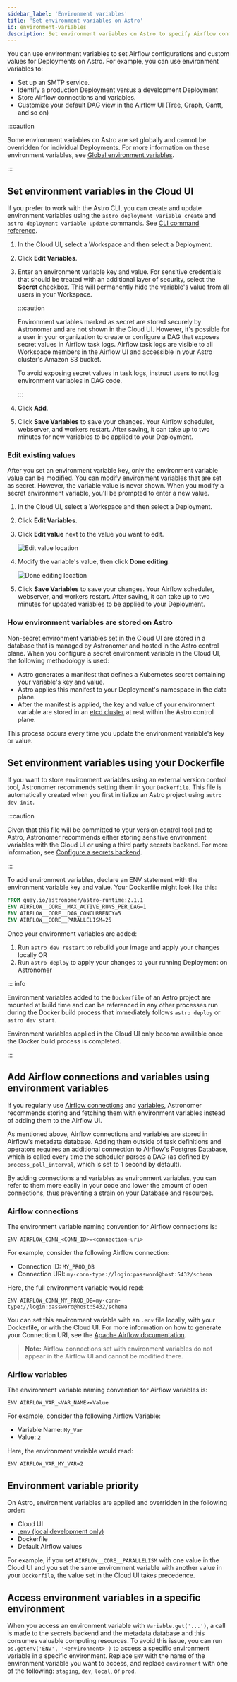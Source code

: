 ```yaml
---
sidebar_label: 'Environment variables'
title: 'Set environment variables on Astro'
id: environment-variables
description: Set environment variables on Astro to specify Airflow configurations and custom logic.
---
```


You can use environment variables to set Airflow configurations and custom values for Deployments on Astro. For example, you can use environment variables to:

- Set up an SMTP service.
- Identify a production Deployment versus a development Deployment
- Store Airflow connections and variables.
- Customize your default DAG view in the Airflow UI (Tree, Graph, Gantt, and so on)

:::caution

Some environment variables on Astro are set globally and cannot be overridden for individual Deployments. For more information on these environment variables, see [Global environment variables](platform-variables.md).

:::

## Set environment variables in the Cloud UI

If you prefer to work with the Astro CLI, you can create and update environment variables using the `astro deployment variable create` and `astro deployment variable update` commands. See [CLI command reference](cli/astro-deployment-variable-create.md).

1. In the Cloud UI, select a Workspace and then select a Deployment.
2. Click **Edit Variables**.
3. Enter an environment variable key and value. For sensitive credentials that should be treated with an additional layer of security, select the **Secret** checkbox. This will permanently hide the variable's value from all users in your Workspace.

    :::caution

    Environment variables marked as secret are stored securely by Astronomer and are not shown in the Cloud UI. However, it's possible for a user in your organization to create or configure a DAG that exposes secret values in Airflow task logs. Airflow task logs are visible to all Workspace members in the Airflow UI and accessible in your Astro cluster's Amazon S3 bucket.

    To avoid exposing secret values in task logs, instruct users to not log environment variables in DAG code.

    :::

4. Click **Add**.
5. Click **Save Variables** to save your changes. Your Airflow scheduler, webserver, and workers restart. After saving, it can take up to two minutes for new variables to be applied to your Deployment.


### Edit existing values

After you set an environment variable key, only the environment variable value can be modified. You can modify environment variables that are set as secret. However, the variable value is never shown. When you modify a secret environment variable, you'll be prompted to enter a new value.

1. In the Cloud UI, select a Workspace and then select a Deployment.
2. Click **Edit Variables**.
3. Click **Edit value** next to the value you want to edit.

    ![Edit value location](/img/docs/variable-pencil.png)

4. Modify the variable's value, then click **Done editing**.

    ![Done editing location](/img/docs/variable-checkmark.png)

5. Click **Save Variables** to save your changes. Your Airflow scheduler, webserver, and workers restart. After saving, it can take up to two minutes for updated variables to be applied to your Deployment.

### How environment variables are stored on Astro

Non-secret environment variables set in the Cloud UI are stored in a database that is managed by Astronomer and hosted in the Astro control plane. When you configure a secret environment variable in the Cloud UI, the following methodology is used:

- Astro generates a manifest that defines a Kubernetes secret containing your variable's key and value.
- Astro applies this manifest to your Deployment's namespace in the data plane.
- After the manifest is applied, the key and value of your environment variable are stored in an [etcd cluster](https://etcd.io/) at rest within the Astro control plane.

This process occurs every time you update the environment variable's key or value.

## Set environment variables using your Dockerfile

If you want to store environment variables using an external version control tool, Astronomer recommends setting them in your `Dockerfile`. This file is automatically created when you first initialize an Astro project using `astro dev init`.

:::caution

Given that this file will be committed to your version control tool and to Astro, Astronomer recommends either storing sensitive environment variables with the Cloud UI or using a third party secrets backend. For more information, see [Configure a secrets backend](secrets-backend.md).

:::

To add environment variables, declare an ENV statement with the environment variable key and value. Your Dockerfile might look like this:

```dockerfile
FROM quay.io/astronomer/astro-runtime:2.1.1
ENV AIRFLOW__CORE__MAX_ACTIVE_RUNS_PER_DAG=1
ENV AIRFLOW__CORE__DAG_CONCURRENCY=5
ENV AIRFLOW__CORE__PARALLELISM=25
```

Once your environment variables are added:

1. Run `astro dev restart` to rebuild your image and apply your changes locally OR
2. Run `astro deploy` to apply your changes to your running Deployment on Astronomer

::: info

Environment variables added to the `Dockerfile` of an Astro project are mounted at build time and can be referenced in any other processes run during the Docker build process that immediately follows `astro deploy` or `astro dev start`.

Environment variables applied in the Cloud UI only become available once the Docker build process is completed.

:::
>

## Add Airflow connections and variables using environment variables

If you regularly use [Airflow connections](https://airflow.apache.org/docs/apache-airflow/stable/concepts/connections.html) and [variables](https://airflow.apache.org/docs/apache-airflow/stable/concepts/variables.html), Astronomer recommends storing and fetching them with environment variables instead of adding them to the Airflow UI.

As mentioned above, Airflow connections and variables are stored in Airflow's metadata database. Adding them outside of task definitions and operators requires an additional connection to Airflow's Postgres Database, which is called every time the scheduler parses a DAG (as defined by `process_poll_interval`, which is set to 1 second by default).

By adding connections and variables as environment variables, you can refer to them more easily in your code and lower the amount of open connections, thus preventing a strain on your Database and resources.

### Airflow connections

The environment variable naming convention for Airflow connections is:

```
ENV AIRFLOW_CONN_<CONN_ID>=<connection-uri>
```

For example, consider the following Airflow connection:

- Connection ID: `MY_PROD_DB`
- Connection URI: `my-conn-type://login:password@host:5432/schema`

Here, the full environment variable would read:

```
ENV AIRFLOW_CONN_MY_PROD_DB=my-conn-type://login:password@host:5432/schema
```

You can set this environment variable with an `.env` file locally, with your Dockerfile, or with the Cloud UI. For more information on how to generate your Connection URI, see the [Apache Airflow documentation](https://airflow.apache.org/docs/stable/howto/connection/index.html#generating-connection-uri).

> **Note:** Airflow connections set with environment variables do not appear in the Airflow UI and cannot be modified there.

### Airflow variables

The environment variable naming convention for Airflow variables is:

```
ENV AIRFLOW_VAR_<VAR_NAME>=Value
```

For example, consider the following Airflow Variable:

- Variable Name: `My_Var`
- Value: `2`

Here, the environment variable would read:

```
ENV AIRFLOW_VAR_MY_VAR=2
```

## Environment variable priority

On Astro, environment variables are applied and overridden in the following order:

- Cloud UI
- [.env (local development only)](develop-project.md#set-environment-variables-local-development)
- Dockerfile
- Default Airflow values

For example, if you set `AIRFLOW__CORE__PARALLELISM` with one value in the Cloud UI and you set the same environment variable with another value in your `Dockerfile`, the value set in the Cloud UI takes precedence.

## Access environment variables in a specific environment

When you access an environment variable with `Variable.get('...')`, a call is made to the secrets backend and the metadata database and this consumes valuable computing resources. To avoid this issue, you can run `os.getenv('ENV', '<environment>')` to access a specific environment variable in a specific environment. Replace `ENV` with the name of the environment variable you want to access, and  replace `environment` with one of the following: `staging`, `dev`, `local`, or `prod`.

